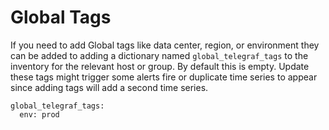 # Global Tags
If you need to add Global tags like data center, region, or environment they can be added to adding a dictionary named `global_telegraf_tags` to the inventory for the relevant host or group.
By default this is empty.
Update these tags might trigger some alerts fire or duplicate time series to appear since adding tags will add a second time series.

```
global_telegraf_tags:
  env: prod
```